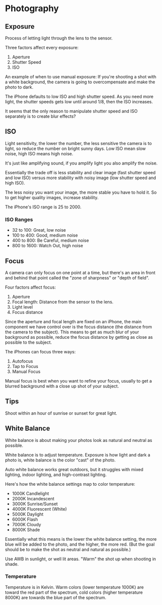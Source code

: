 # Photography

## Exposure

Process of letting light through the lens to the sensor.

Three factors affect every exposure:

1. Aperture
2. Shutter Speed
3. ISO

An example of when to use manual exposure: If you're shooting a shot with a white background, the camera is going to overcompensate and make the photo to dark.

The iPhone defaults to low ISO and high shutter speed. As you need more light, the shutter speeds gets low until around 1/8, then the ISO increases.

It seems that the only reason to manipulate shutter speed and ISO separately is to create blur effects?

## ISO

Light sensitivity, the lower the number, the less sensitive the camera is to light, so reduce the number on bright sunny days. Low ISO mean slow noise, high ISO means high noise.

It's just like amplifying sound, if you amplify light you also amplify the noise.

Essentially the trade off is less stability and clear image (fast shutter speed and low ISO) versus more stability with noisy image (low shutter speed and high ISO).

The less noisy you want your image, the more stable you have to hold it. So to get higher quality images, increase stability.

The iPhone's ISO range is 25 to 2000.

### ISO Ranges

- 32 to 100: Great, low noise
- 100 to 400: Good, medium noise
- 400 to 800: Be Careful, medium noise
- 800 to 1600: Watch Out, high noise

## Focus

A camera can only focus on one point at a time, but there's an area in front and behind that point called the "zone of sharpness" or "depth of field".

Four factors affect focus:

1. Aperture
2. Focal length: Distance from the sensor to the lens.
3. Light level
4. Focus distance

Since the aperture and focal length are fixed on an iPhone, the main component we have control over is the focus distance (the distance from the camera to the subject). This means to get as much blur of your background as possible, reduce the focus distance by getting as close as possible to the subject.

The iPhones can focus three ways:

1. Autofocus
2. Tap to Focus
3. Manual Focus

Manual focus is best when you want to refine your focus, usually to get a blurred background with a close up shot of your subject.

## Tips

Shoot within an hour of sunrise or sunset for great light.

## White Balance

White balance is about making your photos look as natural and neutral as possible.

White balance is to adjust temperature. Exposure is how light and dark a photo is, white balance is the color "cast" of the photo.

Auto white balance works great outdoors, but it struggles with mixed lighting, indoor lighting, and high-contrast lighting.

Here's how the white balance settings map to color temperature:

- 1000K Candlelight
- 2000K Incandescent
- 3000K Sunrise/Sunset
- 4000K Fluorescent (White)
- 5000K Daylight
- 6000K Flash
- 7000K Cloudy
- 8000K Shade

Essentially what this means is the lower the white balance setting, the more blue will be added to the photo, and the higher, the more red. (But the goal should be to make the shot as neutral and natural as possible.)

Use AWB in sunlight, or well lit areas. "Warm" the shot up when shooting in shade.

### Temperature

Temperature is in Kelvin. Warm colors (lower temperature 1000K) are toward the red part of the spectrum, cold colors (higher temperature 8000K) are towards the blue part of the spectrum.
